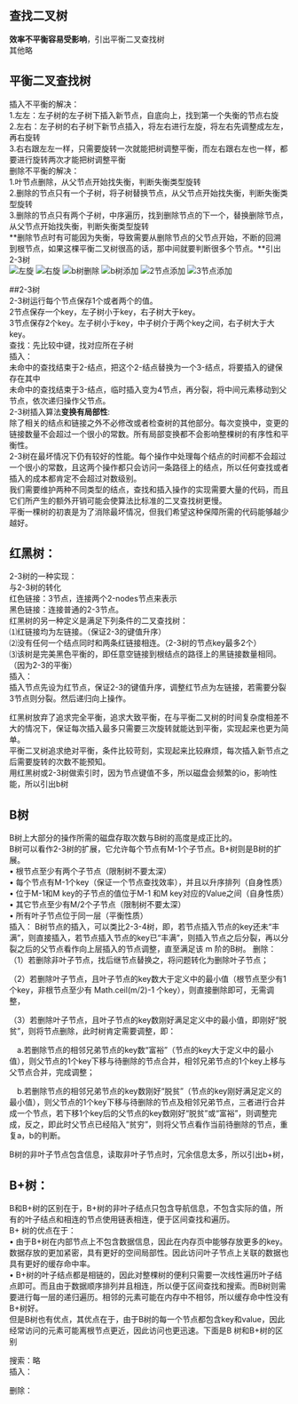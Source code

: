 ## 查找二叉树  
**效率不平衡容易受影响**，引出平衡二叉查找树  
其他略  
## 平衡二叉查找树  
插入不平衡的解决：  
1.左左：左子树的左子树下插入新节点，自底向上，找到第一个失衡的节点右旋  
2.左右：左子树的右子树下新节点插入，将左右进行左旋，将左右先调整成左左，再右旋转  
3.右右跟左左一样，只需要旋转一次就能把树调整平衡，而左右跟右左也一样，都要进行旋转两次才能把树调整平衡  
删除不平衡的解决：  
1.叶节点删除，从父节点开始找失衡，判断失衡类型旋转  
2.删除的节点只有一个子树，将子树替换节点，从父节点开始找失衡，判断失衡类型旋转  
3.删除的节点只有两个子树，中序遍历，找到删除节点的下一个，替换删除节点，从父节点开始找失衡，判断失衡类型旋转  
**删除节点时有可能因为失衡，导致需要从删除节点的父节点开始，不断的回溯到根节点，如果这棵平衡二叉树很高的话，那中间就要判断很多个节点。**引出2-3树  
![左旋](https://github.com/gxsaccount/dataStructure/blob/master/rotateLeft.gif) 
![右旋](https://github.com/gxsaccount/dataStructure/blob/master/rotateRight.gif)
![b树删除](https://github.com/gxsaccount/dataStructure/blob/master/b%E6%A0%91%E5%88%A0%E9%99%A4.gif)
![b树添加](https://github.com/gxsaccount/dataStructure/blob/master/b%E6%A0%91%E6%8F%92%E5%85%A5.gif)
![2节点添加](https://github.com/gxsaccount/dataStructure/blob/master/2%E8%8A%82%E7%82%B9%E6%8F%92%E5%85%A5%E6%96%B0%E5%BB%BA.jpeg)
![3节点添加](https://github.com/gxsaccount/dataStructure/blob/master/3%E8%8A%82%E7%82%B9%E6%8F%92%E5%85%A5%E6%96%B0%E9%94%AE.jpeg)

##2-3树  
2-3树运行每个节点保存1个或者两个的值。  
2节点保存一个key，左子树小于key，右子树大于key。  
3节点保存2个key。左子树小于key，中子树介于两个key之间，右子树大于大key。  
查找：先比较中键，找对应所在子树  
插入：  
未命中的查找结束于2-结点，把这个2-结点替换为一个3-结点，将要插入的键保存在其中  
未命中的查找结束于3-结点，临时插入变为4节点，再分裂，将中间元素移动到父节点，依次递归操作父节点。  
2-3树插入算法**变换有局部性**:  
除了相关的结点和链接之外不必修改或者检查树的其他部分。每次变换中，变更的链接数量不会超过一个很小的常数。所有局部变换都不会影响整棵树的有序性和平衡性。  
2-3树在最坏情况下仍有较好的性能。每个操作中处理每个结点的时间都不会超过一个很小的常数，且这两个操作都只会访问一条路径上的结点，所以任何查找或者插入的成本都肯定不会超过对数级别。  
我们需要维护两种不同类型的结点，查找和插入操作的实现需要大量的代码，而且它们所产生的额外开销可能会使算法比标准的二叉查找树更慢。  
平衡一棵树的初衷是为了消除最坏情况，但我们希望这种保障所需的代码能够越少越好。  

## 红黑树：  
2-3树的一种实现：  
与2-3树的转化  
红色链接：3节点，连接两个2-nodes节点来表示  
黑色链接：连接普通的2-3节点。  
红黑树的另一种定义是满足下列条件的二叉查找树：  
⑴红链接均为左链接。（保证2-3的键值升序）  
⑵没有任何一个结点同时和两条红链接相连。（2-3树的节点key最多2个）  
⑶该树是完美黑色平衡的，即任意空链接到根结点的路径上的黑链接数量相同。（因为2-3的平衡）  
插入：  
插入节点先设为红节点，保证2-3的键值升序，调整红节点为左链接，若需要分裂3节点则分裂。然后递归向上操作。 

红黑树放弃了追求完全平衡，追求大致平衡，在与平衡二叉树的时间复杂度相差不大的情况下，保证每次插入最多只需要三次旋转就能达到平衡，实现起来也更为简单。  
平衡二叉树追求绝对平衡，条件比较苛刻，实现起来比较麻烦，每次插入新节点之后需要旋转的次数不能预知。  
用红黑树或2-3树做索引时，因为节点键值不多，所以磁盘会频繁的io，影响性能，所以引出b树  
## B树  
B树上大部分的操作所需的磁盘存取次数与B树的高度是成正比的。  
B树可以看作2-3树的扩展，它允许每个节点有M-1个子节点。B+树则是B树的扩展。  
•	根节点至少有两个子节点（限制树不要太深）  
•	每个节点有M-1个key（保证一个节点查找效率），并且以升序排列（自身性质）  
•	位于M-1和M key的子节点的值位于M-1 和M key对应的Value之间（自身性质）  
•	其它节点至少有M/2个子节点（限制树不要太深）  
• 所有叶子节点位于同一层（平衡性质）   
插入：
B树节点的插入，可以类比2-3-4树，即，若节点插入节点的key还未“丰满”，则直接插入，若节点插入节点的key已“丰满”，则插入节点之后分裂，再以分裂之后的父节点看作向上层插入的节点调整，直至满足该 m 阶的B树。
删除：
（1）若删除非叶子节点，找后继节点替换之，将问题转化为删除叶子节点；

（2）若删除叶子节点，且叶子节点的key数大于定义中的最小值（根节点至少有1个key，非根节点至少有 Math.ceil(m/2)-1 个key），则直接删除即可，无需调整，

（3）若删除叶子节点，且叶子节点的key数刚好满足定义中的最小值，即刚好“脱贫”，则将节点删除，此时树肯定需要调整，即：

　a.若删除节点的相邻兄弟节点的key数“富裕”（节点的key大于定义中的最小值），则父节点的1个key下移与待删除的节点合并，相邻兄弟节点的1个key上移与父节点合并，完成调整；

　b.若删除节点的相邻兄弟节点的key数刚好“脱贫”（节点的key刚好满足定义的最小值），则父节点的1个key下移与待删除的节点及相邻兄弟节点，三者进行合并成一个节点，若下移1个key后的父节点的key数刚好“脱贫”或“富裕”，则调整完成，反之，即此时父节点已经陷入“贫穷”，则将父节点看作当前待删除的节点，重复a，b的判断。
    
    
B树的非叶子节点包含信息，读取非叶子节点时，冗余信息太多，所以引出b+树，  
## B+树：  
B和B+树的区别在于，B+树的非叶子结点只包含导航信息，不包含实际的值，所有的叶子结点和相连的节点使用链表相连，便于区间查找和遍历。  
B+ 树的优点在于：  
•	由于B+树在内部节点上不包含数据信息，因此在内存页中能够存放更多的key。 数据存放的更加紧密，具有更好的空间局部性。因此访问叶子节点上关联的数据也具有更好的缓存命中率。  
•	B+树的叶子结点都是相链的，因此对整棵树的便利只需要一次线性遍历叶子结点即可。而且由于数据顺序排列并且相连，所以便于区间查找和搜索。而B树则需要进行每一层的递归遍历。相邻的元素可能在内存中不相邻，所以缓存命中性没有B+树好。  
但是B树也有优点，其优点在于，由于B树的每一个节点都包含key和value，因此经常访问的元素可能离根节点更近，因此访问也更迅速。下面是B 树和B+树的区别
  
搜索：略  
插入：  
  
删除：  

